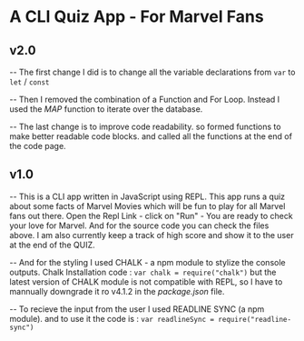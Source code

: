 # A CLI Quiz App - For Marvel Fans
## v2.0

-- The first change I did is to change all the variable declarations from `var` to `let` / `const`

-- Then I removed the combination of a Function and For Loop. Instead I used the _MAP_ function to iterate over the database.

-- The last change is to improve code readability. so formed functions to make better readable code blocks. and called all the functions at the end of the code page.

## v1.0

-- This is a CLI app written in JavaScript using REPL. This app runs a quiz about some facts of Marvel Movies which will be fun to play for all Marvel fans out there. Open the Repl Link - click on "Run" - You are ready to check your love for Marvel. And for the source code you can check the files above. I am also currently keep a track of high score and show it to the user at the end of the QUIZ.

-- And for the styling I used CHALK - a npm module to stylize the console outputs. Chalk Installation code : `var chalk = require("chalk")` but the latest version of CHALK module is not compatible with REPL, so I have to mannually downgrade it ro v4.1.2 in the _package.json_ file.

-- To recieve the input from the user I used READLINE SYNC (a npm module). and to use it the code is : `var readlineSync = require("readline-sync")` 



